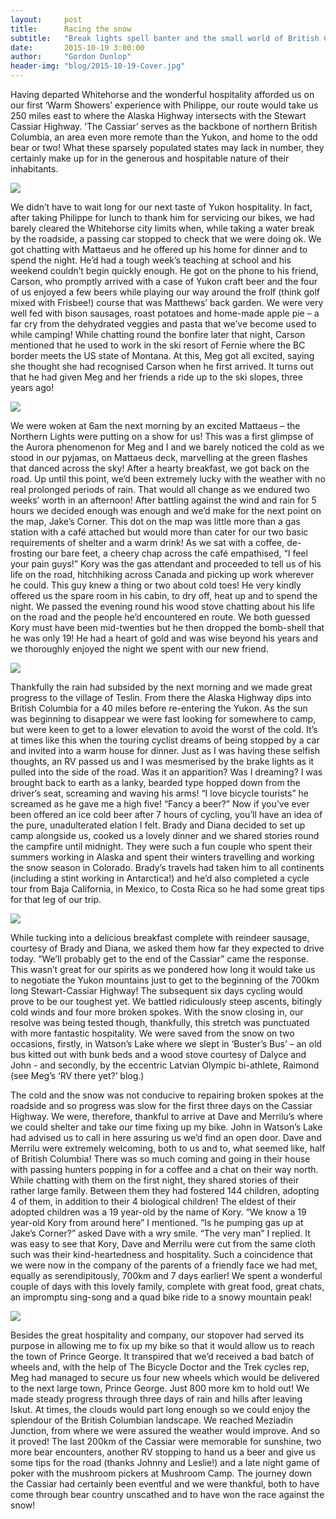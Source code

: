 ```yaml
---
layout:     post
title:      Racing the snow
subtitle:   "Break lights spell banter and the small world of British Columbia"
date:       2015-10-19 3:00:00
author:     "Gordon Dunlop"
header-img: "blog/2015-10-19-Cover.jpg"
---
```


Having departed Whitehorse and the wonderful hospitality afforded us on our first ‘Warm Showers’ experience with Philippe, our route would take us 250 miles east to where the Alaska Highway intersects with the Stewart Cassiar Highway.  ‘The Cassiar’ serves as the backbone of northern British Columbia, an area even more remote than the Yukon, and home to the odd bear or two!  What these sparsely populated states may lack in number, they certainly make up for in the generous and hospitable nature
of their inhabitants.

<img class="img-responsive center-block" src ="{{ site.url }}/blog/2015-10-19-Highway.jpg"/>

We didn’t have to wait long for our next taste of Yukon hospitality.  In fact, after taking Philippe for lunch to thank him for servicing our bikes, we had barely cleared the Whitehorse city limits when, while taking a water break by the roadside, a passing car stopped to check that we were doing ok.  We got chatting with Mattaeus and he offered up his home for dinner and to spend the night. He’d had a tough week’s teaching at school and his weekend couldn’t begin quickly enough.  He got on the
phone to his friend, Carson, who promptly arrived with a case of Yukon craft beer and the four of us enjoyed a few beers while playing our way around the frolf (think golf mixed with Frisbee!) course that was Matthews’ back garden. We were very well fed with bison sausages, roast potatoes and home-made apple pie – a far cry from the dehydrated veggies and pasta that we’ve become used to while camping! While chatting round the bonfire later that night, Carson mentioned that he used to work in the
ski resort of Fernie where the BC border meets the US state of Montana.  At this, Meg got all excited, saying she thought she had recognised Carson when he first arrived. It turns out that he had given Meg and her friends a ride up to the ski slopes, three years ago!

<img class="img-responsive center-block" src ="{{ site.url }}/blog/2015-10-19-Mathaus.jpg"/>

We were woken at 6am the next morning by an excited Mattaeus – the Northern Lights were putting on a show for us! This was a first glimpse of the Aurora phenomenon for Meg and I and we barely noticed the cold as we stood in our pyjamas, on Mattaeus deck, marvelling at the green flashes that danced across the sky! After a hearty breakfast, we got back on the road.  Up until this point, we’d been extremely lucky with the weather with no real prolonged periods of rain.  That would all change as we
endured two weeks’ worth in an afternoon! After battling against the wind and rain for 5 hours we decided enough was enough and we’d make for the next point on the map, Jake’s Corner. This dot on the map was little more than a gas station with a café attached but would more than cater for our two basic requirements of shelter and a warm drink! As we sat with a coffee, de-frosting our bare feet, a cheery chap across the café empathised, “I feel your pain guys!” Kory was the gas attendant and
proceeded to tell us of his life on the road, hitchhiking across Canada and picking up work wherever he could. This guy knew a thing or two about cold toes! He very kindly offered us the spare room in his cabin, to dry off, heat up and to spend the night.  We passed the evening round his wood stove chatting about his life on the road and the people he’d encountered en route. We both guessed Kory must have been mid-twenties but he then dropped the bomb-shell that he was only 19! He had a heart of
gold and was wise beyond his years and we thoroughly enjoyed the night we spent with our new friend.

<img class="img-responsive center-block" src ="{{ site.url }}/blog/2015-10-19-Kory.jpg"/>

Thankfully the rain had subsided by the next morning and we made great progress to the village of Teslin. From there the Alaska Highway dips into British Columbia for a 40 miles before re-entering the Yukon.  As the sun was beginning to disappear we were fast looking for somewhere to camp, but were keen to get to a lower elevation to avoid the worst of the cold. It’s at times like this when the touring cyclist dreams of being stopped by a car and invited into a warm house for dinner. Just as I
was having these selfish thoughts, an RV passed us and I was mesmerised by the brake lights as it pulled into the side of the road. Was it an apparition? Was I dreaming? I was brought back to earth as a lanky, bearded type hopped down from the driver’s seat, screaming and waving his arms! “I love bicycle tourists” he screamed as he gave me a high five! “Fancy a beer?” Now if you’ve ever been offered an ice cold beer after 7 hours of cycling, you’ll have an idea of the pure, unadulterated elation
I felt. Brady and Diana decided to set up camp alongside us, cooked us a lovely dinner and we shared stories round the campfire until midnight. They were such a fun couple who spent their summers working in Alaska and spent their winters travelling and working the snow season in Colorado. Brady’s travels had taken him to all continents (including a stint working in Antarctica!) and he’d also completed a cycle tour from Baja California, in Mexico, to Costa Rica so he had some great tips for that
leg of our trip.

<img class="img-responsive center-block" src ="{{ site.url }}/blog/2015-10-19-BradyDiana.jpg"/>

While tucking into a delicious breakfast complete with reindeer sausage, courtesy of Brady and Diana, we asked them how far they expected to drive today. “We’ll probably get to the end of the Cassiar” came the response. This wasn’t great for our spirits as we pondered how long it would take us to negotiate the Yukon mountains just to get to the beginning of the 700km long Stewart-Cassiar Highway! The subsequent six days cycling would prove to be our toughest yet. We battled ridiculously steep
ascents, bitingly cold winds and four more broken spokes. With the snow closing in, our resolve was being tested though, thankfully, this stretch was punctuated with more fantastic hospitality. We were saved from the snow on two occasions, firstly, in Watson’s Lake where we slept in ‘Buster’s Bus’ – an old bus kitted out with bunk beds and a wood stove courtesy of Dalyce and John - and secondly, by the eccentric Latvian Olympic bi-athlete, Raimond (see Meg’s ‘RV there yet?’ blog.)

The cold and the snow was not conducive to repairing broken spokes at the roadside and so progress was slow for the first three days on the Cassiar Highway. We were, therefore, thankful to arrive at Dave and Merrilu’s where we could shelter and take our time fixing up my bike.  John in Watson’s Lake had advised us to call in here assuring us we’d find an open door. Dave and Merrilu were extremely welcoming, both to us and to, what seemed like, half of British Columbia! There was so much coming
and going in their house with passing hunters popping in for a coffee and a chat on their way north. While chatting with them on the first night, they shared stories of their rather large family.  Between them they had fostered 144 children, adopting 4 of them, in addition to their 4 biological children! The eldest of their adopted children was a 19 year-old by the name of Kory. “We know a 19 year-old Kory from around here” I mentioned. “Is he pumping gas up at Jake’s Corner?” asked Dave with a
wry smile. “The very man” I replied. It was easy to see that Kory, Dave and Merrilu were cut from the same cloth such was their kind-heartedness and hospitality. Such a coincidence that we were now in the company of the parents of a friendly face we had met, equally as serendipitously, 700km and 7 days earlier! We spent a wonderful couple of days with this lovely family, complete with great food, great chats, an impromptu sing-song and a quad bike ride to a snowy mountain peak!

<img class="img-responsive center-block" src ="{{ site.url }}/blog/2015-10-19-DaveMarrilu.jpg"/>

Besides the great hospitality and company, our stopover had served its purpose in allowing me to fix up my bike so that it would allow us to reach the town of Prince George. It transpired that we’d received a bad batch of wheels and, with the help of The Bicycle Doctor and the Trek cycles rep, Meg had managed to secure us four new wheels which would be delivered to the next large town, Prince George. Just 800 more km to hold out! We made steady progress through three days of rain and hills after
leaving Iskut. At times, the clouds would part long enough so we could enjoy the splendour of the British Columbian landscape. We reached Meziadin Junction, from where we were assured the weather would improve.  And so it proved! The last 200km of the Cassiar were memorable for sunshine, two more bear encounters, another RV stopping to hand us a beer and give us some tips for the road (thanks Johnny and Leslie!) and a late night game of poker with the mushroom pickers at Mushroom Camp.  The
journey down the Cassiar had certainly been eventful and we were thankful, both to have come through bear country unscathed and to have won the race against the snow!


